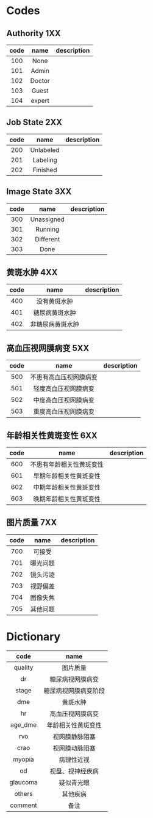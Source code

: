 # Codes

## Authority 1XX

| code |  name  | description |
| :--: | :----: | :---------: |
| 100  |  None  |             |
| 101  | Admin  |             |
| 102  | Doctor |             |
| 103  | Guest  |             |
| 104 | expert |			|


## Job State 2XX

| code |   name    | description |
| :--: | :-------: | :---------: |
| 200  | Unlabeled |             |
| 201  | Labeling  |             |
| 202  | Finished  |             |


## Image State 3XX

| code |    name    | description |
| :--: | :--------: | :---------: |
| 300  | Unassigned |             |
| 301  |  Running   |             |
| 302  | Different  |             |
| 303  |    Done    |             |

## 黄斑水肿 4XX

| code |    name    | description |
| :--: | :--------: | :---------: |
| 400  | 没有黄斑水肿 |             |
| 401  |  糖尿病黄斑水肿   |             |
| 402  | 非糖尿病黄斑水肿  |             |

## 高血压视网膜病变 5XX

| code |    name    | description |
| :--: | :--------: | :---------: |
| 500  | 不患有高血压视网膜病变 |             |
| 501  |  轻度高血压视网膜病变   |             |
| 502  | 中度高血压视网膜病变  |             |
| 503  | 重度高血压视网膜病变  |             |

## 年龄相关性黄斑变性 6XX

| code |    name    | description |
| :--: | :--------: | :---------: |
| 600  | 不患有年龄相关性黄斑变性 |             |
| 601  |  早期年龄相关性黄斑变性   |             |
| 602  | 中期年龄相关性黄斑变性  |             |
| 603  | 晚期年龄相关性黄斑变性  |             |

## 图片质量 7XX

| code |    name    | description |
| :--: | :--------: | :---------: |
| 700  | 可接受 |             |
| 701  | 曝光问题  |            |
| 702  | 镜头污迹  |             |
| 703  | 视野偏差  |             |
| 704  | 图像失焦  |             |
| 705  | 其他问题  |             |

# Dictionary

| code |    name    |
| :--: | :--------: |
| quality | 图片质量 |
| dr | 糖尿病视网膜病变 |
| stage | 糖尿病视网膜病变阶段 |
| dme | 黄斑水肿 |
| hr | 高血压视网膜病变 |
| age_dme | 年龄相关性黄斑变性 |
| rvo | 视网膜静脉阻塞 |	
| crao | 视网膜动脉阻塞 |
| myopia  | 病理性近视 |
| od | 视盘、视神经疾病 |
| glaucoma | 疑似青光眼 |
| others | 其他疾病 |
| comment | 备注 |


